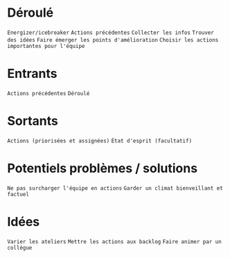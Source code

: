 # Déroulé

`Energizer/icebreaker`
`Actions précédentes`
`Collecter les infos`
`Trouver des idées`
`Faire émerger les points d'amélioration`
`Choisir les actions importantes pour l'équipe`

# Entrants

`Actions précédentes`
`Déroulé`

# Sortants

`Actions (priorisées et assignées)`
`État d'esprit (facultatif)`

# Potentiels problèmes / solutions

`Ne pas surcharger l'équipe en actions`
`Garder un climat bienveillant et factuel`

# Idées

`Varier les ateliers`
`Mettre les actions aux backlog`
`Faire animer par un collègue`
